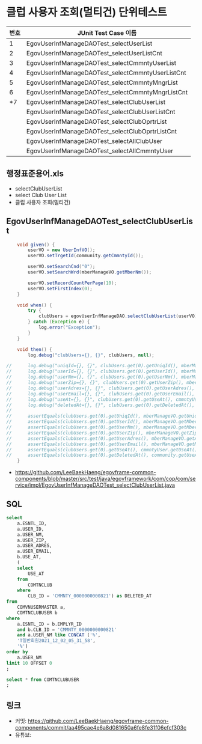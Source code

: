 # 클럽 사용자 조회(멀티건) 단위테스트

|번호|JUnit Test Case 이름|
|-|-|
|1|EgovUserInfManageDAOTest_selectUserList|
|2|EgovUserInfManageDAOTest_selectUserListCnt|
|3|EgovUserInfManageDAOTest_selectCmmntyUserList|
|4|EgovUserInfManageDAOTest_selectCmmntyUserListCnt|
|5|EgovUserInfManageDAOTest_selectCmmntyMngrList|
|6|EgovUserInfManageDAOTest_selectCmmntyMngrListCnt|
|*7|EgovUserInfManageDAOTest_selectClubUserList|
||EgovUserInfManageDAOTest_selectClubUserListCnt|
||EgovUserInfManageDAOTest_selectClubOprtrList|
||EgovUserInfManageDAOTest_selectClubOprtrListCnt|
||EgovUserInfManageDAOTest_selectAllClubUser|
||EgovUserInfManageDAOTest_selectAllCmmntyUser|

## 행정표준용어.xls

- selectClubUserList
- select Club User List
- 클럽 사용자 조회(멀티건)

## EgovUserInfManageDAOTest_selectClubUserList

```java
	void given() {
		userVO = new UserInfVO();
		userVO.setTrgetId(community.getCmmntyId());

		userVO.setSearchCnd("0");
		userVO.setSearchWrd(mberManageVO.getMberNm());

		userVO.setRecordCountPerPage(10);
		userVO.setFirstIndex(0);
	}

	void when() {
		try {
			clubUsers = egovUserInfManageDAO.selectClubUserList(userVO);
		} catch (Exception e) {
			log.error("Exception");
		}
	}

	void then() {
		log.debug("clubUsers={}, {}", clubUsers, null);

//		log.debug("uniqId={}, {}", clubUsers.get(0).getUniqId(), mberManageVO.getUniqId());
//		log.debug("userId={}, {}", clubUsers.get(0).getUserId(), mberManageVO.getMberId());
//		log.debug("userNm={}, {}", clubUsers.get(0).getUserNm(), mberManageVO.getMberNm());
//		log.debug("userZip={}, {}", clubUsers.get(0).getUserZip(), mberManageVO.getZip());
//		log.debug("userAdres={}, {}", clubUsers.get(0).getUserAdres(), mberManageVO.getAdres());
//		log.debug("userEmail={}, {}", clubUsers.get(0).getUserEmail(), mberManageVO.getMberEmailAdres());
//		log.debug("useAt={}, {}", clubUsers.get(0).getUseAt(), cmmntyUser.getUseAt());
//		log.debug("deletedAt={}, {}", clubUsers.get(0).getDeletedAt(), community.getUseAt());
//
//		assertEquals(clubUsers.get(0).getUniqId(), mberManageVO.getUniqId());
//		assertEquals(clubUsers.get(0).getUserId(), mberManageVO.getMberId());
//		assertEquals(clubUsers.get(0).getUserNm(), mberManageVO.getMberNm());
//		assertEquals(clubUsers.get(0).getUserZip(), mberManageVO.getZip());
//		assertEquals(clubUsers.get(0).getUserAdres(), mberManageVO.getAdres());
//		assertEquals(clubUsers.get(0).getUserEmail(), mberManageVO.getMberEmailAdres());
//		assertEquals(clubUsers.get(0).getUseAt(), cmmntyUser.getUseAt());
//		assertEquals(clubUsers.get(0).getDeletedAt(), community.getUseAt());
	}
```

- https://github.com/LeeBaekHaeng/egovframe-common-components/blob/master/src/test/java/egovframework/com/cop/com/service/impl/EgovUserInfManageDAOTest_selectClubUserList.java

## SQL

```sql
select
    a.ESNTL_ID,
    a.USER_ID,
    a.USER_NM,
    a.USER_ZIP,
    a.USER_ADRES,
    a.USER_EMAIL,
    b.USE_AT,
    (
    select
        USE_AT
    from
        COMTNCLUB
    where
        CLB_ID = 'CMMNTY_0000000000821') as DELETED_AT
from
    COMVNUSERMASTER a,
    COMTNCLUBUSER b
where
    a.ESNTL_ID = b.EMPLYR_ID
    and b.CLB_ID = 'CMMNTY_0000000000821'
    and a.USER_NM like CONCAT ('%',
    'T일반회원2021_12_02_05_31_58',
    '%')
order by
    a.USER_NM
limit 10 OFFSET 0
;

select * from COMTNCLUBUSER
;
```

## 링크

- 커밋: https://github.com/LeeBaekHaeng/egovframe-common-components/commit/aa495cae4e6a8d081650a6fe8fe31f06efcf303c
- 유튜브: 
